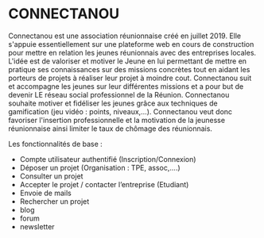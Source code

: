 # CONNECTANOU
Connectanou est une association réunionnaise créé en juillet 2019. Elle s'appuie essentiellement sur une plateforme web en cours de construction pour mettre en relation les jeunes réunionnais avec des entreprises locales. L'idée est de valoriser et motiver le Jeune en lui permettant de mettre en pratique ses connaissances sur des missions concrètes tout en aidant les porteurs de projets à réaliser leur projet à moindre cout. Connectanou suit et accompagne les jeunes sur leur différentes missions et a pour but de devenir LE réseau social professionnel de la Réunion. Connectanou souhaite motiver et fidéliser les jeunes grâce aux techniques de gamification (jeu vidéo : points, niveaux,…). Connectanou veut donc favoriser l'insertion professionnelle et la motivation de la jeunesse réunionnaise ainsi limiter le taux de chômage des réunionnais.

Les fonctionnalités de base :
- Compte utilisateur authentifié (Inscription/Connexion)
- Déposer un projet (Organisation : TPE, assoc,....)
- Consulter un projet
- Accepter le projet / contacter l’entreprise (Etudiant)
- Envoie de mails
- Rechercher un projet
- blog
- forum
- newsletter
